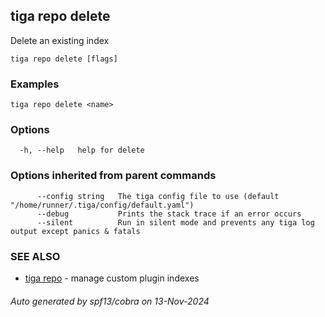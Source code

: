 ## tiga repo delete

Delete an existing index

```
tiga repo delete [flags]
```

### Examples

```
tiga repo delete <name>
```

### Options

```
  -h, --help   help for delete
```

### Options inherited from parent commands

```
      --config string   The tiga config file to use (default "/home/runner/.tiga/config/default.yaml")
      --debug           Prints the stack trace if an error occurs
      --silent          Run in silent mode and prevents any tiga log output except panics & fatals
```

### SEE ALSO

* [tiga repo](tiga_repo.md)	 - manage custom plugin indexes

###### Auto generated by spf13/cobra on 13-Nov-2024
